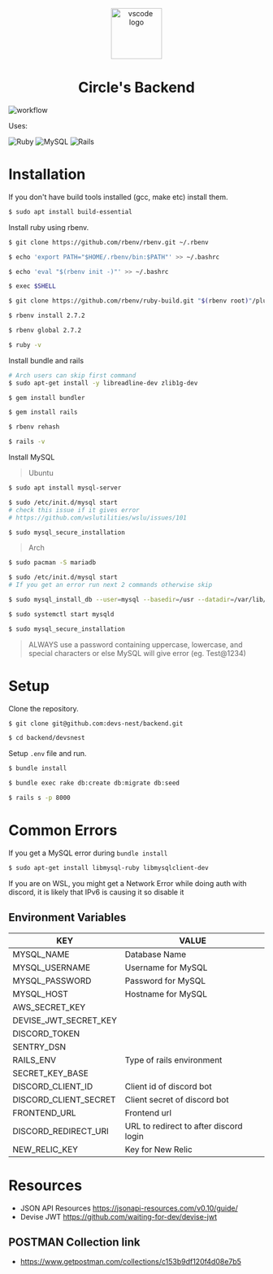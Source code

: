 
<p align="center">
  <img alt="vscode logo" src="./circle.png" width="100px" />
  <h1 align="center">Circle's Backend</h1>
</p>

![workflow](https://github.com/devs-nest/backend/actions/workflows/ruby.yml/badge.svg)

Uses:  
<p align="left">
<img alt="Ruby" src="https://img.shields.io/static/v1?label=Ruby&message=2.7.2&color=red"/>
<img alt="MySQL" src="https://img.shields.io/static/v1?label=MySQL&message=8.0&color=blue"/>
<img alt="Rails" src="https://img.shields.io/static/v1?label=Rails&message=6&color=red"/>
</p>

# Installation
If you don't have build tools installed (gcc, make etc) install them.
```bash
$ sudo apt install build-essential
```
Install ruby using rbenv.
```bash
$ git clone https://github.com/rbenv/rbenv.git ~/.rbenv

$ echo 'export PATH="$HOME/.rbenv/bin:$PATH"' >> ~/.bashrc

$ echo 'eval "$(rbenv init -)"' >> ~/.bashrc

$ exec $SHELL

$ git clone https://github.com/rbenv/ruby-build.git "$(rbenv root)"/plugins/ruby-build

$ rbenv install 2.7.2

$ rbenv global 2.7.2

$ ruby -v
```

Install bundle and rails
```bash
# Arch users can skip first command
$ sudo apt-get install -y libreadline-dev zlib1g-dev

$ gem install bundler

$ gem install rails

$ rbenv rehash

$ rails -v
```
Install MySQL
> Ubuntu
```bash
$ sudo apt install mysql-server

$ sudo /etc/init.d/mysql start
# check this issue if it gives error
# https://github.com/wslutilities/wslu/issues/101

$ sudo mysql_secure_installation
```
> Arch
```bash
$ sudo pacman -S mariadb

$ sudo /etc/init.d/mysql start
# If you get an error run next 2 commands otherwise skip

$ sudo mysql_install_db --user=mysql --basedir=/usr --datadir=/var/lib/mysql

$ sudo systemctl start mysqld

$ sudo mysql_secure_installation
```
> ALWAYS use a password containing uppercase, lowercase,  and special characters or else MySQL will give error (eg. Test@1234)

# Setup
Clone the repository.
```bash
$ git clone git@github.com:devs-nest/backend.git

$ cd backend/devsnest
```
Setup `.env` file and run.
```bash
$ bundle install

$ bundle exec rake db:create db:migrate db:seed

$ rails s -p 8000
```
# Common Errors

If you get a MySQL error during `bundle install`
```bash
$ sudo apt-get install libmysql-ruby libmysqlclient-dev
```
If you are on WSL, you might get a Network Error while doing auth with discord, it is likely that IPv6 is causing it so disable it

## Environment Variables
| KEY | VALUE |
|---|---|
| MYSQL_NAME | Database Name |
| MYSQL_USERNAME | Username for MySQL |
| MYSQL_PASSWORD | Password for MySQL |
| MYSQL_HOST | Hostname for MySQL |
| AWS_SECRET_KEY |  |
| DEVISE_JWT_SECRET_KEY |  |
| DISCORD_TOKEN |  |
| SENTRY_DSN |  |
| RAILS_ENV | Type of rails environment  |
| SECRET_KEY_BASE |  |
| DISCORD_CLIENT_ID | Client id of discord bot |
| DISCORD_CLIENT_SECRET | Client secret of discord bot |
| FRONTEND_URL | Frontend url |
| DISCORD_REDIRECT_URI | URL to redirect to after discord login |
| NEW_RELIC_KEY | Key for New Relic |




# Resources
* JSON API Resources https://jsonapi-resources.com/v0.10/guide/
* Devise JWT https://github.com/waiting-for-dev/devise-jwt


## POSTMAN Collection link
* https://www.getpostman.com/collections/c153b9df120f4d08e7b5

